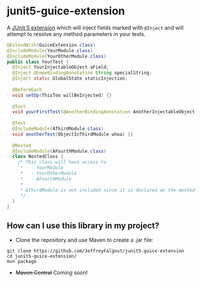 # junit5-guice-extension

A [JUnit 5 extension](src/main/java/name/falgout/jeffrey/testing/junit5/GuiceExtension.java) which will inject fields marked with `@Inject` and will attempt to resolve any method parameters in your tests.

````java
@ExtendWith(GuiceExtension.class)
@IncludeModule(YourModule.class)
@IncludeModule(YourOtherModule.class)
public class YourTest {
  @Inject YourInjectableObject aField;
  @Inject @SomeBindingAnnotation String specialString;
  @Inject static GlobalState staticInjection;
  
  @BeforeEach
  void setUp(ThisToo willBeInjected) {}
  
  @Test
  void yourFirstTest(@AnotherBindingAnnotation AnotherInjectableObject thisArgumentWillBeInjected) {}
  
  @Test
  @IncludeModule(AThirdModule.class)
  void anotherTest(ObjectInThirdModule whoa) {}
  
  @Nested
  @IncludeModule(AFourthModule.class)
  class NestedClass {
    /* This class will have access to
     *   - YourModule
     *   - YourOtherModule
     *   - AFourthModule
     *
     * AThirdModule is not included since it is declared on the method above, not this class.
     */
  }
}
````

## How can I use this library in my project?
- Clone the repository and use Maven to create a .jar file:
````
git clone https://github.com/JeffreyFalgout/junit5-guice-extension
cd junit5-guice-extension/
mvn package
````

- <strike>Maven Central</strike> Coming soon!
